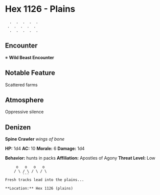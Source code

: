 # Hex 1126 - Plains
```
  .  .  .  .  .
 .  .  .  .  .
  .  .  .  .  .
```

## Encounter

※ **Wild Beast Encounter**

## Notable Feature

Scattered farms

## Atmosphere

Oppressive silence

## Denizen

**Spine Crawler**
*wings of bone*

**HP:** 1d4 **AC:** 10 **Morale:** 6
**Damage:** 1d4

**Behavior:** hunts in packs
**Affiliation:** Apostles of Agony
**Threat Level:** Low

```
     o   o   o   o
    / \ / \ / \ / \
        ```
Fresh tracks lead into the plains...

**Location:** Hex 1126 (plains)
